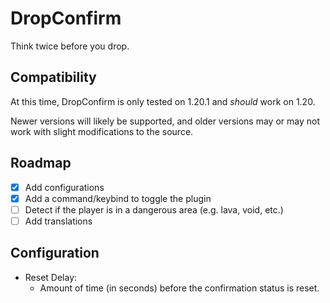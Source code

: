 # DropConfirm

Think twice before you drop.

## Compatibility

At this time, DropConfirm is only tested on 1.20.1 and *should* work on 1.20.

Newer versions will likely be supported, and older versions may or may not work with slight modifications to the source.

## Roadmap

- [x] Add configurations
- [x] Add a command/keybind to toggle the plugin
- [ ] Detect if the player is in a dangerous area (e.g. lava, void, etc.)
- [ ] Add translations

## Configuration

- Reset Delay:
  - Amount of time (in seconds) before the confirmation status is reset.
